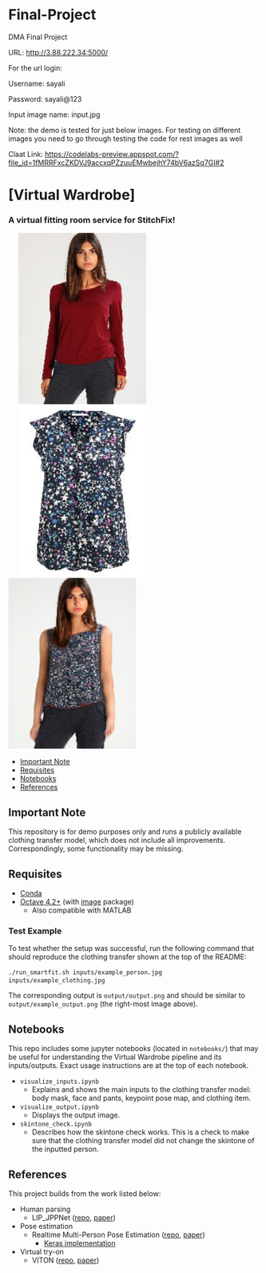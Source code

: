 # Final-Project
DMA Final Project

URL: http://3.88.222.34:5000/

For the url login:

Username: sayali

Password: sayali@123

Input image name: input.jpg

Note: the demo is tested for just below images. For testing on different images you need to go through testing the code for rest images as well

Claat Link: https://codelabs-preview.appspot.com/?file_id=1fMRRFxcZKDVJ9accxqPZzuuEMwbejhY74bV6azSq7GI#2


# [Virtual Wardrobe]
### A virtual fitting room service for StitchFix!
<p float="left">
  <img src="SmartFit-master/inputs/example_person.jpg" width="256" hspace="20"/>
  <img src="SmartFit-master/inputs/example_clothing.jpg" width="256" hspace="20"/> 
  <img src="SmartFit-master/output/example_output.png" width="256"/> 
</p>

* [Important Note](#important-note)
* [Requisites](#requisites)
* [Notebooks](#notebooks)
* [References](#references)

## Important Note

This repository is for demo purposes only and runs a publicly available clothing transfer model, which does not include all improvements. Correspondingly, some functionality may be missing.
  
## Requisites

* [Conda](https://conda.io/docs/user-guide/install/index.html)
* [Octave 4.2+](https://www.gnu.org/software/octave/download.html) (with [image](https://octave.sourceforge.io/image/index.html) package)
  * Also compatible with MATLAB


### Test Example

To test whether the setup was successful, run the following command that should reproduce the clothing transfer shown at the top of the README:
```
./run_smartfit.sh inputs/example_person.jpg inputs/example_clothing.jpg
```
The corresponding output is `output/output.png` and should be similar to `output/example_output.png` (the right-most image above).

## Notebooks

This repo includes some jupyter notebooks (located in `notebooks/`) that may be useful for understanding the Virtual Wardrobe pipeline and its inputs/outputs. Exact usage instructions are at the top of each notebook.

* `visualize_inputs.ipynb`
  * Explains and shows the main inputs to the clothing transfer model: body mask, face and pants, keypoint pose map, and clothing item.
* `visualize_output.ipynb`
  * Displays the output image.
* `skintone_check.ipynb`
  * Describes how the skintone check works. This is a check to make sure that the clothing transfer model did not change the skintone of the inputted person.

## References

This project builds from the work listed below:

* Human parsing
  * LIP_JPPNet ([repo](https://github.com/Engineering-Course/LIP_JPPNet), [paper](https://arxiv.org/abs/1804.01984))
* Pose estimation
  * Realtime Multi-Person Pose Estimation ([repo](https://github.com/ZheC/Realtime_Multi-Person_Pose_Estimation), [paper](https://arxiv.org/abs/1611.08050))
    * [Keras implementation](https://github.com/michalfaber/keras_Realtime_Multi-Person_Pose_Estimation)
* Virtual try-on
  * VITON ([repo](https://github.com/xthan/VITON), [paper](https://arxiv.org/abs/1711.08447))
